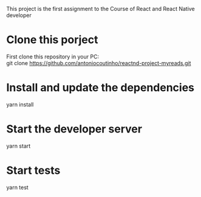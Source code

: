 This project is the first assignment to the Course of React and React Native developer 
# Clone this porject

First clone this repository in your PC:<br>
git clone https://github.com/antoniocoutinho/reactnd-project-myreads.git

# Install and update the dependencies
yarn install

# Start the developer server
yarn start

# Start tests
yarn test